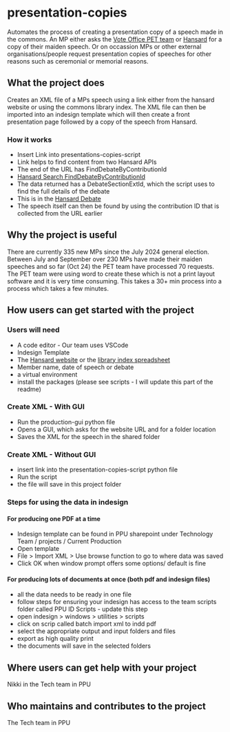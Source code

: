 # presentation-copies

Automates the process of creating a presentation copy of a speech made in the commons.
An MP either asks the [Vote Office PET team](https://parlinet.parliament.uk/teams/house-of-commons/chamber-participation-team/vote-office/publications-enquiries-team/) or [Hansard](https://guidetoprocedure.parliament.uk/articles/v6wxttYz/how-to-make-a-maiden-speech) for a copy of their maiden speech. 
Or on occassion MPs or other external organisations/people request presentation copies of speeches for other reasons such as ceremonial or memorial reasons.

## What the project does
Creates an XML file of a MPs speech using a link either from the hansard website or using the commons library index.
The XML file can then be imported into an indesign template which will then create a front presentation page followed by a copy of the speech from Hansard.


### How it works
* Insert Link into presentations-copies-script
* Link helps to find content from two Hansard APIs
* The end of the URL has FindDebateByContributionId
* [Hansard Search FindDebateByContributionId](https://hansard-api.parliament.uk/swagger/ui/index#!/Search/Search_FindDebateByContributionId)
* The data returned has a DebateSectionExtId, which the script uses to find the full details of the debate
* This is in the [Hansard Debate](https://hansard-api.parliament.uk/swagger/ui/index#!/Debates/Debates_GetDebate)
* The speech itself can then be found by using the contribution ID that is collected from the URL earlier

## Why the project is useful
There are currently 335 new MPs since the July 2024 general election. Between July and September over 230 MPs have made their maiden speeches and so far (Oct 24) the PET team have processed 70 requests.
The PET team were using word to create these which is not a print layout software and it is very time consuming.
This takes a 30+ min process into a process which takes a few minutes. 

## How users can get started with the project
### Users will need
* A code editor - Our team uses VSCode
* Indesign Template
* The [Hansard website](https://hansard.parliament.uk/) or the [library index spreadsheet](https://commonslibrary.parliament.uk/research-briefings/sn04588/)
* Member name, date of speech or debate 
* a virtual environment
* install the packages (please see scripts - I will update this part of the readme)

### Create XML - With GUI
* Run the production-gui python file
* Opens a GUI, which asks for the website URL and for a folder location
* Saves the XML for the speech in the shared folder

### Create XML - Without GUI
* insert link into the presentation-copies-script python file
* Run the script
* the file will save in this project folder

### Steps for using the data in indesign
#### For producing one PDF at a time
* Indesign template can be found in PPU sharepoint under Technology Team / projects / Current Production
* Open template
* File > Import XML > Use browse function to go to where data was saved
* Click OK when window prompt offers some options/ default is fine

#### For producing lots of documents at once (both pdf and indesign files)
* all the data needs to be ready in one file
* follow steps for ensuring your indesign has access to the team scripts folder called PPU ID Scripts - update this step
* open indesign > windows > utilities > scripts 
* click on scrip called batch import xml to indd pdf
* select the appropriate output and input folders and files
* export as high quality print
* the documents will save in the selected folders

## Where users can get help with your project
Nikki in the Tech team in PPU

## Who maintains and contributes to the project
The Tech team in PPU